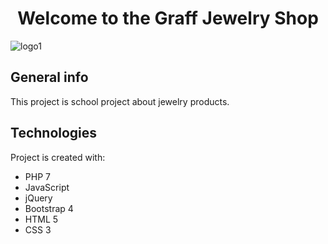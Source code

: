 <h1 align="center"> Welcome to the Graff Jewelry Shop</h1>

![logo1](https://user-images.githubusercontent.com/33196945/77469040-c7dd7b80-6e0e-11ea-9016-32f6a9d9b136.png)

## General info 
This project is school project about jewelry products.

## Technologies 
Project is created with: 
- PHP 7
- JavaScript
- jQuery
- Bootstrap 4
- HTML 5
- CSS 3

